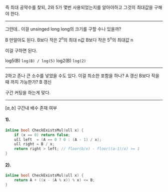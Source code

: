 즉 최대 공약수를 찾되,
2와 5가 몇번 사용되었는지를 알아야하고 
그것의 최대값을 구해야 한다.

---

그런데.. 이걸 unsinged long long의 크기를 구할 수나 있을까?

B 만알아도 된다.
B보다 작은 $2^n$의 최대 n값
B보다 작은 $5^n$의 최대값 n

이걸 구하면 된다.

log5(B) `log(B) / log(5)`
log2(B) `log(2)`

---

2하고 존나 큰 소수를 넣었을 수도 있다.
이걸 최소한 포함을 하나? A 갱신
B보다 작을때 까지 가능한가? B 갱신

구간 커팅을 하는게 맞다.

---

$[a, b]$ 구간내 배수 존재 여부
#### 1).
```cpp
inline bool CheckExistsMul(ull x) {
    if (x == 0) return false;
    ull left  = (A == 0 ? 0 : (A - 1) / x);
    ull right = B / x;
    return right > left; // floor(b/x) - floor((a-1)/x) >= 1
}
```

#### 2).
```cpp
inline bool CheckExistsMul(ull x) {
	return A + ((x - (A % x)) % x) <= B;
}
```